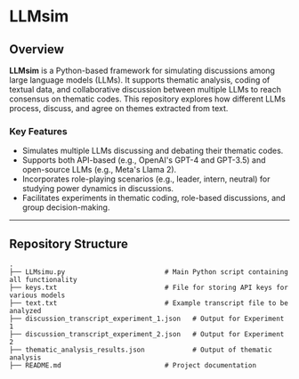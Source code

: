 # LLMsim

## Overview

**LLMsim** is a Python-based framework for simulating discussions among large language models (LLMs). It supports thematic analysis, coding of textual data, and collaborative discussion between multiple LLMs to reach consensus on thematic codes. This repository explores how different LLMs process, discuss, and agree on themes extracted from text.

### Key Features
- Simulates multiple LLMs discussing and debating their thematic codes.
- Supports both API-based (e.g., OpenAI's GPT-4 and GPT-3.5) and open-source LLMs (e.g., Meta's Llama 2).
- Incorporates role-playing scenarios (e.g., leader, intern, neutral) for studying power dynamics in discussions.
- Facilitates experiments in thematic coding, role-based discussions, and group decision-making.

---

## Repository Structure

```plaintext
.
├── LLMsimu.py                         # Main Python script containing all functionality
├── keys.txt                           # File for storing API keys for various models
├── text.txt                           # Example transcript file to be analyzed
├── discussion_transcript_experiment_1.json   # Output for Experiment 1
├── discussion_transcript_experiment_2.json   # Output for Experiment 2
├── thematic_analysis_results.json            # Output of thematic analysis
├── README.md                          # Project documentation

